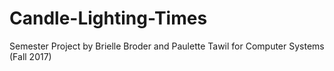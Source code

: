 # Candle-Lighting-Times

Semester Project by Brielle Broder and Paulette Tawil for Computer Systems (Fall 2017)
